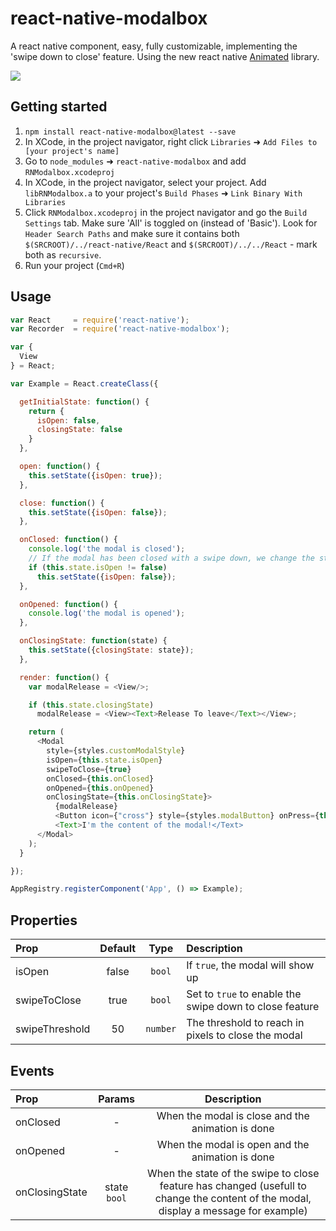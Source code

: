 # react-native-modalbox

A react native <Modal> component, easy, fully customizable, implementing the 'swipe down to close' feature.
Using the new react native [Animated](http://facebook.github.io/react-native/docs/animations.html#content) library.

![](https://i.imgur.com/QTAYh81.gif)

## Getting started

1. `npm install react-native-modalbox@latest --save`
2. In XCode, in the project navigator, right click `Libraries` ➜ `Add Files to [your project's name]`
3. Go to `node_modules` ➜ `react-native-modalbox` and add `RNModalbox.xcodeproj`
4. In XCode, in the project navigator, select your project. Add `libRNModalbox.a` to your project's `Build Phases` ➜ `Link Binary With Libraries`
5. Click `RNModalbox.xcodeproj` in the project navigator and go the `Build Settings` tab. Make sure 'All' is toggled on (instead of 'Basic'). Look for `Header Search Paths` and make sure it contains both `$(SRCROOT)/../react-native/React` and `$(SRCROOT)/../../React` - mark both as `recursive`.
5. Run your project (`Cmd+R`)

## Usage

```javascript
var React     = require('react-native');
var Recorder  = require('react-native-modalbox');

var {
  View
} = React;

var Example = React.createClass({

  getInitialState: function() {
    return {
      isOpen: false,
      closingState: false
    }
  },

  open: function() {
    this.setState({isOpen: true});
  },

  close: function() {
    this.setState({isOpen: false});
  },

  onClosed: function() {
    console.log('the modal is closed');
    // If the modal has been closed with a swipe down, we change the state to hide the modal completely 
    if (this.state.isOpen != false)
      this.setState({isOpen: false});
  },

  onOpened: function() {
    console.log('the modal is opened');
  },

  onClosingState: function(state) {
    this.setState({closingState: state});
  },

  render: function() {
    var modalRelease = <View/>;

    if (this.state.closingState)
      modalRelease = <View><Text>Release To leave</Text></View>;

    return (
      <Modal
        style={styles.customModalStyle}
        isOpen={this.state.isOpen}
        swipeToClose={true}
        onClosed={this.onClosed}
        onOpened={this.onOpened}
        onClosingState={this.onClosingState}>
          {modalRelease}
          <Button icon={"cross"} style={styles.modalButton} onPress={this.close}/>
          <Text>I'm the content of the modal!</Text>
      </Modal>
    );
  }

});

AppRegistry.registerComponent('App', () => Example);
```

## Properties

| Prop  | Default  | Type | Description |
| :------------ |:---------------:| :---------------:| :-----|
| isOpen | false | `bool` | If `true`, the modal will show up |
| swipeToClose | true | `bool` | Set to `true` to enable the swipe down to close feature |
| swipeThreshold | 50 | `number` | The threshold to reach in pixels to close the modal |

## Events

| Prop  | Params  | Description |
| :------------ |:---------------:| :---------------:|
| onClosed | - | When the modal is close and the animation is done |
| onOpened | - | When the modal is open and the animation is done |
| onClosingState | state `bool` | When the state of the swipe to close feature has changed (usefull to change the content of the modal, display a message for example) |